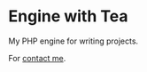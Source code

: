 Engine with Tea
===============

My PHP engine for writing projects.

For [contact me](http://gatopresto.com).